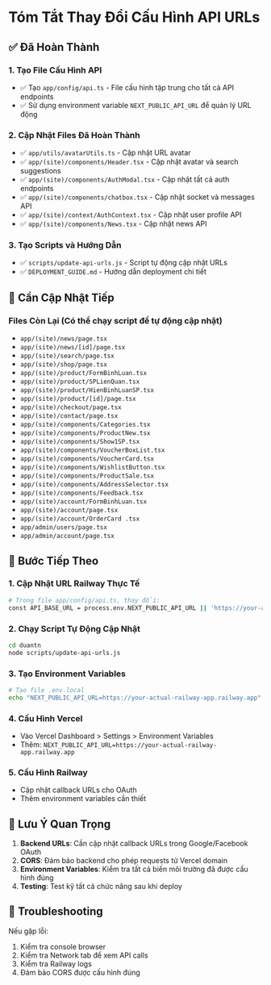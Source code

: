 # Tóm Tắt Thay Đổi Cấu Hình API URLs

## ✅ Đã Hoàn Thành

### 1. Tạo File Cấu Hình API
- ✅ Tạo `app/config/api.ts` - File cấu hình tập trung cho tất cả API endpoints
- ✅ Sử dụng environment variable `NEXT_PUBLIC_API_URL` để quản lý URL động

### 2. Cập Nhật Files Đã Hoàn Thành
- ✅ `app/utils/avatarUtils.ts` - Cập nhật URL avatar
- ✅ `app/(site)/components/Header.tsx` - Cập nhật avatar và search suggestions
- ✅ `app/(site)/components/AuthModal.tsx` - Cập nhật tất cả auth endpoints
- ✅ `app/(site)/components/chatbox.tsx` - Cập nhật socket và messages API
- ✅ `app/(site)/context/AuthContext.tsx` - Cập nhật user profile API
- ✅ `app/(site)/components/News.tsx` - Cập nhật news API

### 3. Tạo Scripts và Hướng Dẫn
- ✅ `scripts/update-api-urls.js` - Script tự động cập nhật URLs
- ✅ `DEPLOYMENT_GUIDE.md` - Hướng dẫn deployment chi tiết

## 🔄 Cần Cập Nhật Tiếp

### Files Còn Lại (Có thể chạy script để tự động cập nhật)
- `app/(site)/news/page.tsx`
- `app/(site)/news/[id]/page.tsx`
- `app/(site)/search/page.tsx`
- `app/(site)/shop/page.tsx`
- `app/(site)/product/FormBinhLuan.tsx`
- `app/(site)/product/SPLienQuan.tsx`
- `app/(site)/product/HienBinhLuanSP.tsx`
- `app/(site)/product/[id]/page.tsx`
- `app/(site)/checkout/page.tsx`
- `app/(site)/contact/page.tsx`
- `app/(site)/components/Categories.tsx`
- `app/(site)/components/ProductNew.tsx`
- `app/(site)/components/Show1SP.tsx`
- `app/(site)/components/VoucherBoxList.tsx`
- `app/(site)/components/VoucherCard.tsx`
- `app/(site)/components/WishlistButton.tsx`
- `app/(site)/components/ProductSale.tsx`
- `app/(site)/components/AddressSelector.tsx`
- `app/(site)/components/Feedback.tsx`
- `app/(site)/account/FormBinhLuan.tsx`
- `app/(site)/account/page.tsx`
- `app/(site)/account/OrderCard .tsx`
- `app/admin/users/page.tsx`
- `app/admin/account/page.tsx`

## 🚀 Bước Tiếp Theo

### 1. Cập Nhật URL Railway Thực Tế
```bash
# Trong file app/config/api.ts, thay đổi:
const API_BASE_URL = process.env.NEXT_PUBLIC_API_URL || 'https://your-actual-railway-app.railway.app';
```

### 2. Chạy Script Tự Động Cập Nhật
```bash
cd duantn
node scripts/update-api-urls.js
```

### 3. Tạo Environment Variables
```bash
# Tạo file .env.local
echo "NEXT_PUBLIC_API_URL=https://your-actual-railway-app.railway.app" > .env.local
```

### 4. Cấu Hình Vercel
- Vào Vercel Dashboard > Settings > Environment Variables
- Thêm: `NEXT_PUBLIC_API_URL=https://your-actual-railway-app.railway.app`

### 5. Cấu Hình Railway
- Cập nhật callback URLs cho OAuth
- Thêm environment variables cần thiết

## 📝 Lưu Ý Quan Trọng

1. **Backend URLs**: Cần cập nhật callback URLs trong Google/Facebook OAuth
2. **CORS**: Đảm bảo backend cho phép requests từ Vercel domain
3. **Environment Variables**: Kiểm tra tất cả biến môi trường đã được cấu hình đúng
4. **Testing**: Test kỹ tất cả chức năng sau khi deploy

## 🔧 Troubleshooting

Nếu gặp lỗi:
1. Kiểm tra console browser
2. Kiểm tra Network tab để xem API calls
3. Kiểm tra Railway logs
4. Đảm bảo CORS được cấu hình đúng 
